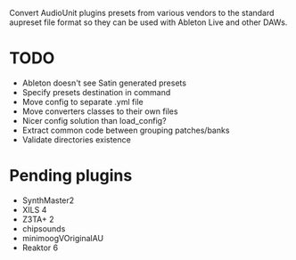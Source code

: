 Convert AudioUnit plugins presets from various vendors to the standard aupreset file format so they can be used with Ableton Live and other DAWs.

# TODO
- Ableton doesn't see Satin generated presets
- Specify presets destination in command
- Move config to separate .yml file
- Move converters classes to their own files
- Nicer config solution than load_config?
- Extract common code between grouping patches/banks
- Validate directories existence

# Pending plugins
- SynthMaster2
- XILS 4
- Z3TA+ 2
- chipsounds
- minimoogVOriginalAU
- Reaktor 6

